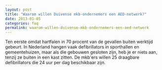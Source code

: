 ```yaml
---
layout: post
title: "Waarom willen Duivense mkb-ondernemers een AED-netwerk?"
date: 2013-01-05
categories: faq
permalink: waarom-willen-duivense-mkb-ondernemers-een-aed-netwerk
---
```

Ten eerste omdat hartfalen in 70 procent van de gevallen buiten werktijd gebeurt. In Nederland hangen vaak defibrillators in sporthallen en gemeentehuizen, maar als die gebouwen gesloten zijn, heb je er niets aan, tenzij ze buiten in een kast zitten. De mkb'ers willen 25 draagbare defibrillators die 24 uur per dag beschikbaar zijn. 